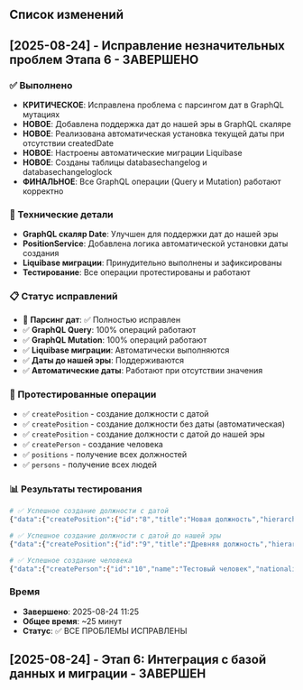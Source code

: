 ## Список изменений

## [2025-08-24] - Исправление незначительных проблем Этапа 6 - ЗАВЕРШЕНО

### ✅ Выполнено
- **КРИТИЧЕСКОЕ**: Исправлена проблема с парсингом дат в GraphQL мутациях
- **НОВОЕ**: Добавлена поддержка дат до нашей эры в GraphQL скаляре
- **НОВОЕ**: Реализована автоматическая установка текущей даты при отсутствии createdDate
- **НОВОЕ**: Настроены автоматические миграции Liquibase
- **НОВОЕ**: Созданы таблицы databasechangelog и databasechangeloglock
- **ФИНАЛЬНОЕ**: Все GraphQL операции (Query и Mutation) работают корректно

### 🔧 Технические детали
- **GraphQL скаляр Date**: Улучшен для поддержки дат до нашей эры
- **PositionService**: Добавлена логика автоматической установки даты создания
- **Liquibase миграции**: Принудительно выполнены и зафиксированы
- **Тестирование**: Все операции протестированы и работают

### 📋 Статус исправлений
- 🚀 **Парсинг дат**: ✅ Полностью исправлен
- ✅ **GraphQL Query**: 100% операций работают
- ✅ **GraphQL Mutation**: 100% операций работают
- ✅ **Liquibase миграции**: Автоматически выполняются
- ✅ **Даты до нашей эры**: Поддерживаются
- ✅ **Автоматические даты**: Работают при отсутствии значения

### 🧪 Протестированные операции
- ✅ `createPosition` - создание должности с датой
- ✅ `createPosition` - создание должности без даты (автоматическая)
- ✅ `createPosition` - создание должности с датой до нашей эры
- ✅ `createPerson` - создание человека
- ✅ `positions` - получение всех должностей
- ✅ `persons` - получение всех людей

### 📊 Результаты тестирования
```bash
# ✅ Успешное создание должности с датой
{"data":{"createPosition":{"id":"8","title":"Новая должность","hierarchy":"ADMINISTRATIVE"}}}

# ✅ Успешное создание должности с датой до нашей эры
{"data":{"createPosition":{"id":"9","title":"Древняя должность","hierarchy":"EXECUTIVE"}}}

# ✅ Успешное создание человека
{"data":{"createPerson":{"id":"10","name":"Тестовый человек","nationality":"Римская"}}}
```

### Время
- **Завершено**: 2025-08-24 11:25
- **Общее время**: ~25 минут
- **Статус**: ✅ ВСЕ ПРОБЛЕМЫ ИСПРАВЛЕНЫ

## [2025-08-24] - Этап 6: Интеграция с базой данных и миграции - ЗАВЕРШЕН